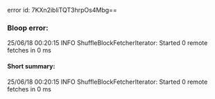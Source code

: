 error id: 7KXn2ibliTQT3hrpOs4Mbg==
### Bloop error:

25/06/18 00:20:15 INFO ShuffleBlockFetcherIterator: Started 0 remote fetches in 0 ms
#### Short summary: 

25/06/18 00:20:15 INFO ShuffleBlockFetcherIterator: Started 0 remote fetches in 0 ms